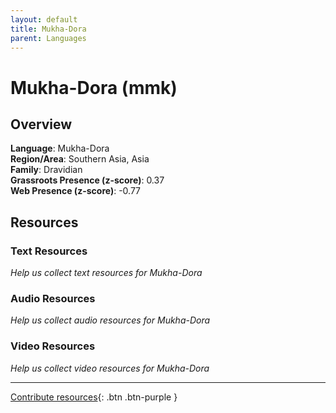 ```yaml
---
layout: default
title: Mukha-Dora
parent: Languages
---
```


# Mukha-Dora (mmk)

## Overview

**Language**: Mukha-Dora  
**Region/Area**: Southern Asia, Asia  
**Family**: Dravidian  
**Grassroots Presence (z-score)**: 0.37  
**Web Presence (z-score)**: -0.77  

## Resources

### Text Resources
*Help us collect text resources for Mukha-Dora*

### Audio Resources
*Help us collect audio resources for Mukha-Dora*

### Video Resources
*Help us collect video resources for Mukha-Dora*

---

[Contribute resources](https://forms.office.com/e/1SfLJx3u1r){: .btn .btn-purple }
